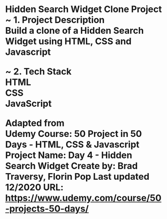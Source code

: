<h1>Hidden Search Widget Clone Project <br>
~ 1. Project Description<br>
Build a clone of a Hidden Search Widget using HTML, CSS and Javascript <br>

~ 2. Tech Stack <br>
HTML <br>
CSS <br>
JavaScript <br>

Adapted from<br>
Udemy Course: 50 Project in 50 Days - HTML, CSS & Javascript Project Name: Day 4 - Hidden Search Widget Create by: Brad Traversy, Florin Pop Last updated 12/2020 URL: https://www.udemy.com/course/50-projects-50-days/
